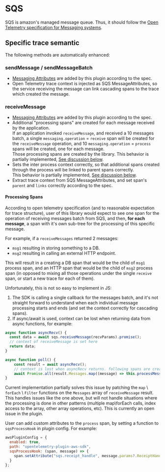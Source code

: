 # SQS
SQS is amazon's managed message queue. Thus, it should follow the [Open Telemetry specification for Messaging systems](https://github.com/open-telemetry/opentelemetry-specification/blob/master/specification/trace/semantic_conventions/messaging.md).

## Specific trace semantic
The following methods are automatically enhanced:

### sendMessage / sendMessageBatch
- [Messaging Attributes](https://github.com/open-telemetry/opentelemetry-specification/blob/master/specification/trace/semantic_conventions/messaging.md#messaging-attributes) are added by this plugin according to the spec.
- Open Telemetry trace context is injected as SQS MessageAttributes, so the service receiving the message can link cascading spans to the trace which created the message. 

### receiveMessage
- [Messaging Attributes](https://github.com/open-telemetry/opentelemetry-specification/blob/master/specification/trace/semantic_conventions/messaging.md#messaging-attributes) are added by this plugin according to the spec.
- Additional "processing spans" are created for each message received by the application.   
If an application invoked `receiveMessage`, and received a 10 messages batch, a single `messaging.operation` = `receive` span will be created for the `receiveMessage` operation, and 10 `messaging.operation` = `process` spans will be created, one for each message.  
Those processing spans are created by the library. This behavior is partially implemented, [See discussion below](#processing-spans).
- Sets the inter process context correctly, so that additional spans created through the process will be linked to parent spans correctly.  
This behavior is partially implemented, [See discussion below](#processing-spans).
- Extract trace context from SQS MessageAttributes, and set span's `parent` and `links` correctly according to the spec.

#### Processing Spans
According to open telemetry specification (and to reasonable expectation for trace structure), user of this library would expect to see one span for the operation of receiving messages batch from SQS, and then, **for each message**, a span with it's own sub-tree for the processing of this specific message. 

For example, if a `receiveMessages` returned 2 messages: 
* `msg1` resulting in storing something to a DB.
* `msg2` resulting in calling an external HTTP endpoint.  

This will result in a creating a DB span that would be the child of `msg1` process span, and an HTTP span that would be the child of `msg2` process span (in opposed to mixing all those operations under the single `receive` span, or start a new trace for each of them).

Unfortunately, this is not so easy to implement in JS:
1. The SDK is calling a single callback for the messages batch, and it's not straight forward to understand when each individual message processing starts and ends (and set the context correctly for cascading spans).
2. If async/await is used, context can be lost when returning data from async functions, for example:
```js
async function asyncRecv() {
  const data = await sqs.receiveMessage(recvParams).promise();
  // context of receiveMessage is set here
  return data;
}

async function poll() {
    const result = await asyncRecv();
    // context is lost when asyncRecv returns. following spans are created with root context.
    await Promise.all(result.Messages.map((message) => this.processMessage(message)));
}
```

Current implementation partially solves this issue by patching the `map` \ `forEach` \ `Filter` functions on the `Messages` array of `receiveMessage` result. This handles issues like the one above, but will not handle situations where the processing is done in other patterns (multiple map\forEach calls, index access to the array, other array operations, etc). This is currently an open issue in the plugin.

User can add custom attributes to the `process` span, by setting a function to `sqsProcessHook` in plugin config. For example:
```js
awsPluginConfig = {
  enabled: true,
  path: "opentelemetry-plugin-aws-sdk",
  sqsProcessHook: (span, message) => {
    span.setAttribute("sqs.receipt_handle", message.params?.ReceiptHandle);
  }
};
```

